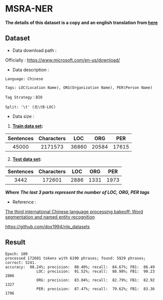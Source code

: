 # MSRA-NER
__The details of this dataset is a copy and an english translation from [here](https://github.com/OYE93/Chinese-NLP-Corpus/tree/master/NER/MSRA)__

## Dataset

* Data download path : 

Officially : https://www.microsoft.com/en-us/download/

* Data description :

```
Language: Chinese

Tags: LOC(Location Name), ORG(Organization Name), PER(Person Name)

Tag Strategy：BIO

Split: '\t' (北\tB-LOC)
```

* Data size :

1. **[Train data set]():**  

| Sentences | Characters |  LOC  |  ORG  |  PER  |
| :-------: | :--------: | :---: | :---: | :---: |
|   45000   |  2171573   | 36860 | 20584 | 17615 |

2. **[Test data set]():**

| Sentences | Characters | LOC  | ORG  | PER  |
| :-------: | :--------: | :--: | :--: | :--: |
|   3442    |   172601   | 2886 | 1331 | 1973 |

***Where The last 3 parts represent the number of LOC, ORG, PER tags***

* Reference :

[The third international Chinese language processing bakeoff: Word segmentation and named entity recognition](https://faculty.washington.edu/levow/papers/sighan06.pdf)

https://github.com/dox1994/nlp_datasets

## Result

``` 
Epoch: 100 
processed 172601 tokens with 6190 phrases; found: 5929 phrases; correct: 5241.
accuracy:  98.24%; precision:  88.40%; recall:  84.67%; FB1:  86.49
              LOC: precision:  91.52%; recall:  88.98%; FB1:  90.23  2806
              ORG: precision:  83.04%; recall:  82.79%; FB1:  82.92  1327
              PER: precision:  87.47%; recall:  79.62%; FB1:  83.36  1796
```

